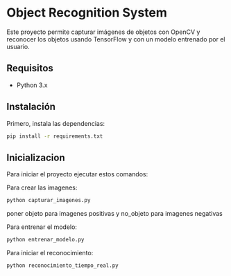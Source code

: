 # Object Recognition System

Este proyecto permite capturar imágenes de objetos con OpenCV y reconocer los objetos usando TensorFlow y con un modelo entrenado por el usuario.

## Requisitos

- Python 3.x

## Instalación

Primero, instala las dependencias:

```bash
pip install -r requirements.txt

```

## Inicializacion

Para iniciar el proyecto ejecutar estos comandos:

Para crear las imagenes:

```bash
python capturar_imagenes.py
```

poner objeto para imagenes positivas y no_objeto para imagenes negativas

Para entrenar el modelo:

```bash
python entrenar_modelo.py
```

Para iniciar el reconocimiento:

```bash
python reconocimiento_tiempo_real.py
```